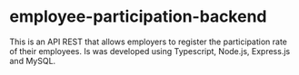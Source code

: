 # employee-participation-backend
This is an API REST that allows employers to register the participation rate of their employees. Is was developed using Typescript, Node.js, Express.js and MySQL. 
